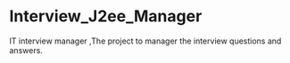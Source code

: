 Interview_J2ee_Manager
======================

IT interview  manager ,The project  to manager the  interview questions and answers. 
